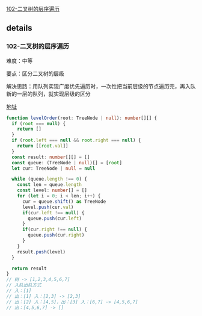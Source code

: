 [102-二叉树的层序遍历](#102-二叉树的层序遍历)

## details

### 102-二叉树的层序遍历

难度：中等

要点：区分二叉树的层级

解决思路：用队列实现广度优先遍历时，一次性把当前层级的节点遍历完，再入队新的一层的队列，就实现层级的区分

[地址](https://leetcode.cn/problems/binary-tree-level-order-traversal/)

```ts
function levelOrder(root: TreeNode | null): number[][] {
  if (root === null) {
    return []
  }
  if (root.left === null && root.right === null) {
    return [[root.val]]
  }
  const result: number[][] = []
  const queue: (TreeNode | null)[] = [root]
  let cur: TreeNode | null = null

  while (queue.length !== 0) {
    const len = queue.length
    const level: number[] = []
    for (let i = 0; i < len; i++) {
      cur = queue.shift() as TreeNode
      level.push(cur.val)
      if(cur.left !== null) {
        queue.push(cur.left)
      }
      if(cur.right !== null) {
        queue.push(cur.right)
      }
    }
    result.push(level)
  }

  return result
}
// 树 -> [1,2,3,4,5,6,7]
// 入队出队方式
// 入：[1]
// 出：[1] 入：[2,3] -> [2,3]
// 出：[2] 入：[4,5]，出：[3] 入：[6,7] -> [4,5,6,7]
// 出：[4,5,6,7] -> []
```